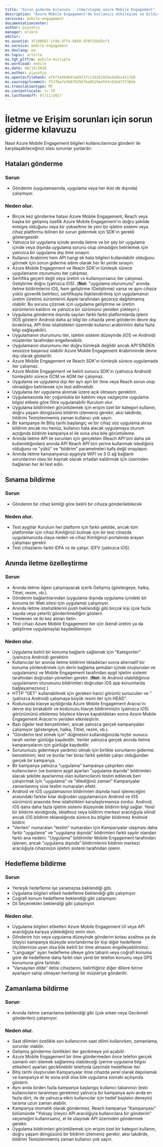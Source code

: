 ```yaml
---
title: "Sorun giderme kılavuzu - itme/ulaşma azure Mobile Engagement"
description: "Azure Mobile Engagement'de kullanıcı etkileşimi ve bildirim sorunlarını giderme"
services: mobile-engagement
documentationcenter: 
author: piyushjo
manager: erikre
editor: 
ms.assetid: 3f1886b7-1fdd-47f4-b6b0-d79f158d5ef3
ms.service: mobile-engagement
ms.devlang: na
ms.topic: article
ms.tgt_pltfrm: mobile-multiple
ms.workload: mobile
ms.date: 08/19/2016
ms.author: piyushjo
ms.openlocfilehash: ef6f34404b97a6972fc136262920a1bdbc4117b0
ms.sourcegitcommit: f537befafb079256fba0529ee554c034d73f36b0
ms.translationtype: MT
ms.contentlocale: tr-TR
ms.lasthandoff: 07/11/2017
---
```

# <a name="troubleshooting-guide-for-push-and-reach-issues"></a>İletme ve Erişim sorunları için sorun giderme kılavuzu
Nasıl Azure Mobile Engagement bilgileri kullanıcılarınıza gönderir ile karşılaşabileceğiniz olası sorunlar şunlardır:

## <a name="push-failures"></a>Hataları gönderme
### <a name="issue"></a>Sorun
* Gönderim (uygulamasında, uygulama veya her ikisi de dışında) çalışmıyor.

### <a name="causes"></a>Neden olur.
* Birçok kez gönderme hatası Azure Mobile Engagement, Reach veya başka bir gelişmiş özellik Azure Mobile Engagement'ın doğru şekilde entegre olduğunu veya bir yükseltme ile yeni bir işletim sistemi veya cihaz platformu bilinen bir sorun gidermek için SDK'ın gerekli göstergesidir.
* Yalnızca bir uygulama içinde anında iletme ve bir şey bir uygulama içinde veya dışında uygulama sorunu olup olmadığını belirlemek için yalnızca bir uygulama dışı itme sınayın.
* Kullanıcı Arabirimi hem API hangi ek hata bilgileri kullanılabilir olduğunu görmek için sorun giderme adımı olarak her iki yerde sınayın.
* Azure Mobile Engagement ve Reach SDK'ın tümleşik sürece uygulamanın oturumunu iter çalışmaz.
* Sertifika geçerli değil veya üretim vs kullanıyorsanız iter çalışmaz. Geliştirme doğru (yalnızca iOS). (**Not:** "uygulama oturumunu" anında iletme bildirimlerini iOS, hem geliştirme (Geliştirme) varsa ve aynı cihaza yüklü güvenlik belirteci, sertifikayla ilişkilendirilmiş için uygulamanızı üretim (üretim) sürümlerini Apple tarafından geçersiz dağıtılmamış olabilir. Bu sorunu çözmek için uygulama geliştirme ve üretim sürümlerini kaldırın ve yalnızca bir sürümünü yeniden yükleyin.)
* Uygulama gönderme dışında sayıları farklı farklı platformlarda işlenir (IOS gösterir Android daha az bilgi bir cihazda yerel gönderim devre dışı bırakılırsa, API itme istatistikleri üzerinde kullanıcı arabirimini daha fazla bilgi sağlayabilir).
* Uygulamanın oturumunu iter, işletim sistemi düzeyinde (iOS ve Android) müşteriler tarafından engellenebilir.
* Uygulamanın oturumunu iter doğru tümleşik değildir ancak API'SİNDEN sessizce başarısız olabilir Azure Mobile Engagement Arabiriminde devre dışı olarak gösterilir.
* Azure Mobile Engagement ve Reach SDK'ın tümleşik sürece uygulamada iter çalışmaz.
* Azure Mobile Engagement ve belirli sunucu SDK'ın (yalnızca Android) tümleşiktir sürece GCM ve ADM iter çalışmaz.
* Uygulama ve uygulama dışı iter ayrı ayrı bir itme veya Reach sorun olup olmadığını belirlemek için test edilmelidir.
* Uygulama iter uygulama alınmak üzere açık olmasını gerektirir.
* Uygulamasında iter çoğunlukla bir katılımı veya vazgeçme uygulama bilgisi etikete göre filtre uygulanabilir Kurulum olur.
* Uygulama bildirimleri görüntülemek için erişim özel bir kategori kullanın, doğru yaşam döngüsünü bildirim izlemeniz gerekir, aksi takdirde, bildirim Temizlenmemiş zaman kullanıcı yok sayın.
* Bir kampanya ile Bitiş tarihi başlangıç ve bir cihaz söz uygulama alırsa bildirim ancak mu henüz, kullanıcı hala alacak uygulamaya oturum açtığında bildirim kampanya el ile sona olsa bile görüntüleme.
* Anında iletme API ile sorunları için gerçekten (Reach API'sini daha sık kullanıldığından) anında API Reach API'sini yerine kullanmak istediğiniz olduğunu ve "yükü" ve "bildirim" parametreleri kafa değil onaylayın.
* Anında iletme kampanyanızı aygıtıyla WIFI ve 3 G ağ bağlantı sorunlarının olası bir kaynak olarak ortadan kaldırmak için üzerinden bağlanan her iki test edin.

## <a name="push-testing"></a>Sınama bildirme
### <a name="issue"></a>Sorun
* Gönderim bir cihaz kimliği göre belirli bir cihaza gönderilebilecek

### <a name="causes"></a>Neden olur.
* Test aygıtlar Kurulum her platform için farklı şekilde, ancak tüm platformlar için cihaz Kimliğinizi bulmak için bir test cihazda uygulamanızda olaya neden ve cihaz Kimliğinizi portalında arayan çalışması gerekir.
* Test cihazlarını farklı IDFA vs ile çalışır. IDFV (yalnızca iOS).

## <a name="push-customization"></a>Anında iletme özelleştirme
### <a name="issue"></a>Sorun
* Anında iletme öğesi çalışmayacak içerik Gelişmiş (göstergeye, halka, Titret, resim, vb.).
* Gönderim bağlantılarından (uygulama dışında uygulama içindeki bir konuma bir Web sitesi için uygulama) çalışmıyor.
* Anında iletme istatistiklerini push beklendiği gibi birçok kişi (çok fazla sayıda veya yeterli) gönderilmediğini gösterir.
* Yinelenen ve iki kez alınan iletin.
* Test cihazı Azure Mobile Engagement iter için (kendi üretim ya da geliştirme uygulamayla) kaydedilemiyor.

### <a name="causes"></a>Neden olur.
* Uygulama belirli bir konuma bağlantı sağlamak için "Kategoriler" (yalnızca Android) gerektirir.
* Kullanıcılar bir anında iletme bildirimi tıkladıktan sonra alternatif bir konuma yönlendirmek için derin bağlama şemaları içinde oluşturulan ve uygulamanız ve Mobile Engagement tarafından aygıt işletim sistemi tarafından doğrudan yönetilen gerekir. (**Not:** ile Android olabildiğince uygulamanın oturumunu bildirimleri doğrudan iOS app konumlarda bağlayamazsınız.)
* HTTP "GET" kullanabilmek için gereken harici görüntü sunucuları ve "(yalnızca Android) çalışmaya büyük resmi iter için HEAD".
* Kodunuzda klavye açıldığında Azure Mobile Engagement Aracısı'nı devre dışı bırakabilir ve kodunuzu klavye bildiriminizin (yalnızca iOS) görünümünü etkilemez böylece klavye kapatıldıktan sonra Azure Mobile Engagement Aracısı'nı yeniden etkinleştirin.
* Bazı öğeler test benzetimleri, ancak yalnızca gerçek kampanyaları çalışmıyor (göstergeye, halka, Titret, resim, vb.).
* "Gönderim test etmek için" düğmesini kullandığınızda hiçbir sunucu tarafı veriler günlüğe kaydedilir. Veriler yalnızca gerçek anında iletme kampanyalarını için günlüğe kaydedilir.
* Sorununuzu gidermeye yardımcı olmak için birlikte sorunlarını giderme: benzetimini, test ve bunlar her biraz farklı şekilde çalışır olduğundan gerçek bir kampanya.
* Bir kampanya yalnızca "uygulama" kampanya çalışırken olan kullanıcıların (ve bunların aygıt ayarları "uygulama dışında" bildirimleri alacak şekilde ayarlanmış olan kullanıcıların) teslim edilecek beri çalıştırmak için "uygulama" ve "dilediğiniz zaman" Kampanyalar zamanlanmış süre teslim numaraları efekt.
* Android ve iOS uygulamasının bildirimleri dışında nasıl işleneceğini arasındaki farklar kılar doğrudan uygulamanızın Android ve iOS sürümünü arasında itme istatistikleri karşılaştırmanıza zordur. Android, iOS daha daha fazla işletim sistemi düzeyinde bildirim bilgi sağlar. Yerel bir bildirim alındığında, tıklattınız veya bildirim merkezi aracılığıyla silindi ancak iOS bildirim tıklandığında sürece bu bilgiler bildirmez Android bildirir. 
* "Verilen" numaraları "teslim" numaraları için Kampanyalar ulaşması daha farklı "uygulama" ve "uygulama dışında" bildirimleri farklı sayılır olandan farklı ana nedeni. "Uygulama" bildirimler Mobile Engagement tarafından işlenen, ancak "uygulama dışında" bildirimlerini bildirim merkezi aracılığıyla cihazınızın işletim sistemi tarafından işlenir.

## <a name="push-targeting"></a>Hedefleme bildirme
### <a name="issue"></a>Sorun
* Yerleşik hedefleme işe yaramazsa beklendiği gibi.
* Uygulama bilgileri etiketi hedefleme beklendiği gibi çalışmıyor.
* Coğrafi konum hedefleme beklendiği gibi çalışmıyor.
* Dil Seçenekleri beklendiği gibi çalışmıyor.

### <a name="causes"></a>Neden olur.
* Uygulama bilgileri etiketleri Azure Mobile Engagement UI veya API aracılığıyla karşıya yüklediğiniz emin olun.
* Gönderim hızı veya uygulama düzeyinde gönderim kotası azaltma ya da İzleyici kampanya düzeyde sınırlandırma bir kişi diğer hedefleme ölçütlerinize uyan olsa bile belirli bir itme almasını engelleyebilirsiniz. 
* "Language" ayarı hedefleme ülkeye göre tabanlı veya coğrafi konuma göre de hedefleme daha farklı olan yerel bir telefon konumu veya GPS konumuna göre farklıdır.
* "Varsayılan dilde" iletisi cihazlarını, belirttiğiniz diğer dillere birine ayarlayın sahip olmayan herhangi bir müşteriye gönderilir.

## <a name="push-scheduling"></a>Zamanlama bildirme
### <a name="issue"></a>Sorun
* Anında iletme zamanlama beklendiği gibi (çok erken veya Gecikmeli gönderilen) çalışmıyor.

### <a name="causes"></a>Neden olur.
* Saat dilimleri özellikle son kullanıcının saat dilimi kullanırken, zamanlama, sorunlar olabilir.
* Gelişmiş gönderme özellikleri iter gecikmeye yol açabilir.
* Azure Mobile Engagement bir itme göndermeden önce telefon gerçek zamanlı veri istemek sağlanmış olabileceği (yerine uygulama bilgisi etiketleri) ayarları geciktirebilir telefonla üzerinde hedefleme iter.
* Bitiş tarihi oluşturulan Kampanyalar itme cihazda yerel olarak depolamak ve kampanya el ile sona erdi olsa bile uygulama sonraki açılışında gösterir.
* Aynı anda birden fazla kampanya başlangıç kullanıcı tabanınızı (eski kullanıcıların taranması gerekmez yalnızca bir kampanya aynı anda en fazla dört, ile de yalnızca etkin kullanıcılar için hedef başlatın deneyin) tarama uzun zaman alabilir.
* Kampanya otomatik olarak göndermez, Reach kampanya "Kampanyası" bölümünde "Yoksay İzleyici API aracılığıyla kullanıcılara bir gönderim" seçeneğini kullanırsanız, el ile ulaşmak API üzerinden göndermek gerekir.
* Uygulama bildirimleri görüntülemek için erişim özel bir kategori kullanın, doğru yaşam döngüsünü bir bildirim izlemeniz gerekir, aksi takdirde, bildirim Temizlenmemiş zaman kullanıcı yok sayın.

